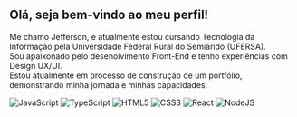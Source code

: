 ## Olá, seja bem-vindo ao meu perfil!
Me chamo Jefferson, e atualmente estou cursando Tecnologia da Informação pela Universidade Federal Rural do Semiárido (UFERSA).<br>
Sou apaixonado pelo desenolvimento Front-End e tenho experiências com Design UX/UI.<br> Estou atualmente em processo de construção de um portfólio, demonstrando minha jornada e minhas capacidades.

![JavaScript](https://img.shields.io/badge/javascript-%23323330.svg?style=for-the-badge&logo=javascript&logoColor=%23F7DF1E)
![TypeScript](https://img.shields.io/badge/typescript-%23007ACC.svg?style=for-the-badge&logo=typescript&logoColor=white)
![HTML5](https://img.shields.io/badge/html5-%23E34F26.svg?style=for-the-badge&logo=html5&logoColor=white)
![CSS3](https://img.shields.io/badge/css3-%231572B6.svg?style=for-the-badge&logo=css3&logoColor=white)
![React](https://img.shields.io/badge/react-%2320232a.svg?style=for-the-badge&logo=react&logoColor=%2361DAFB)
![NodeJS](https://img.shields.io/badge/node.js-6DA55F?style=for-the-badge&logo=node.js&logoColor=white)
